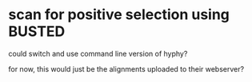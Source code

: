 # scan for positive selection using BUSTED

could switch and use command line version of hyphy?

for now, this would just be the alignments uploaded to their webserver?
